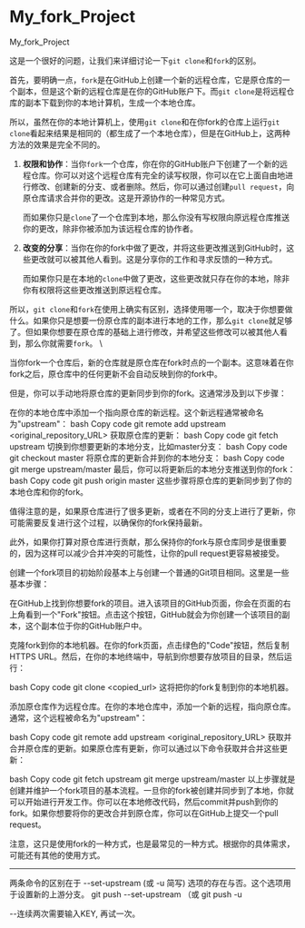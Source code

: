 # My_fork_Project
My_fork_Project


这是一个很好的问题，让我们来详细讨论一下`git clone`和`fork`的区别。

首先，要明确一点，`fork`是在GitHub上创建一个新的远程仓库，它是原仓库的一个副本，但是这个新的远程仓库是在你的GitHub账户下。而`git clone`是将远程仓库的副本下载到你的本地计算机，生成一个本地仓库。

所以，虽然在你的本地计算机上，使用`git clone`和在你fork的仓库上运行`git clone`看起来结果是相同的（都生成了一个本地仓库），但是在GitHub上，这两种方法的效果是完全不同的。

1. **权限和协作**：当你`fork`一个仓库，你在你的GitHub账户下创建了一个新的远程仓库。你可以对这个远程仓库有完全的读写权限，你可以在它上面自由地进行修改、创建新的分支、或者删除。然后，你可以通过创建`pull request`，向原仓库请求合并你的更改。这是开源协作的一种常见方式。

    而如果你只是`clone`了一个仓库到本地，那么你没有写权限向原远程仓库推送你的更改，除非你被添加为该远程仓库的协作者。

2. **改变的分享**：当你在你的fork中做了更改，并将这些更改推送到GitHub时，这些更改就可以被其他人看到。这是分享你的工作和寻求反馈的一种方式。

    而如果你只是在本地的`clone`中做了更改，这些更改就只存在你的本地，除非你有权限将这些更改推送到原远程仓库。

所以，`git clone`和`fork`在使用上确实有区别，选择使用哪一个，取决于你想要做什么。如果你只是想要一份原仓库的副本进行本地的工作，那么`git clone`就足够了。但如果你想要在原仓库的基础上进行修改，并希望这些修改可以被其他人看到，那么你就需要`fork`。
\


当你fork一个仓库后，新的仓库就是原仓库在fork时点的一个副本。这意味着在你fork之后，原仓库中的任何更新不会自动反映到你的fork中。

但是，你可以手动地将原仓库的更新同步到你的fork。这通常涉及到以下步骤：

在你的本地仓库中添加一个指向原仓库的新远程。这个新远程通常被命名为"upstream"：
bash
Copy code
git remote add upstream <original_repository_URL>
获取原仓库的更新：
bash
Copy code
git fetch upstream
切换到你想要更新的本地分支，比如master分支：
bash
Copy code
git checkout master
将原仓库的更新合并到你的本地分支：
bash
Copy code
git merge upstream/master
最后，你可以将更新后的本地分支推送到你的fork：
bash
Copy code
git push origin master
这些步骤将原仓库的更新同步到了你的本地仓库和你的fork。

值得注意的是，如果原仓库进行了很多更新，或者在不同的分支上进行了更新，你可能需要反复进行这个过程，以确保你的fork保持最新。

此外，如果你打算对原仓库进行贡献，那么保持你的fork与原仓库同步是很重要的，因为这样可以减少合并冲突的可能性，让你的pull request更容易被接受。




创建一个fork项目的初始阶段基本上与创建一个普通的Git项目相同。这里是一些基本步骤：

在GitHub上找到你想要fork的项目。进入该项目的GitHub页面，你会在页面的右上角看到一个"Fork"按钮。点击这个按钮，GitHub就会为你创建一个该项目的副本，这个副本位于你的GitHub账户中。

克隆fork到你的本地机器。在你的fork页面，点击绿色的"Code"按钮，然后复制HTTPS URL。然后，在你的本地终端中，导航到你想要存放项目的目录，然后运行：

bash
Copy code
git clone <copied_url>
这将把你的fork复制到你的本地机器。

添加原仓库作为远程仓库。在你的本地仓库中，添加一个新的远程，指向原仓库。通常，这个远程被命名为"upstream"：

bash
Copy code
git remote add upstream <original_repository_URL>
获取并合并原仓库的更新。如果原仓库有更新，你可以通过以下命令获取并合并这些更新：

bash
Copy code
git fetch upstream
git merge upstream/master
以上步骤就是创建并维护一个fork项目的基本流程。一旦你的fork被创建并同步到了本地，你就可以开始进行开发工作。你可以在本地修改代码，然后commit并push到你的fork。如果你想要将你的更改合并到原仓库，你可以在GitHub上提交一个pull request。

注意，这只是使用fork的一种方式，也是最常见的一种方式。根据你的具体需求，可能还有其他的使用方式。

---

两条命令的区别在于 --set-upstream (或 -u 简写) 选项的存在与否。这个选项用于设置新的上游分支。
git push --set-upstream <repository> <branch>（或 git push -u <repository> <branch>

--连续两次需要输入KEY, 再试一次。